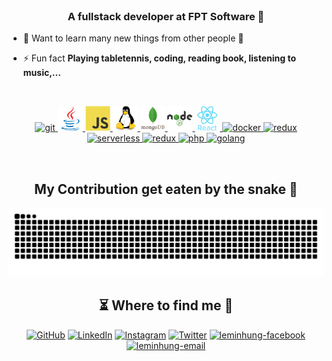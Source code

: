 <!-- <img align="center" height="auto" width="100%" src="https://i.imgur.com/iXuL1HG.png"> -->
<br />

<h3 align="center">A fullstack developer at FPT Software 🏫</h3>


- 🌱 Want to learn many new things from other people 🚀

- ⚡ Fun fact **Playing tabletennis, coding, reading book, listening to music,...**

<br />
<p align="center">
  <a href="https://git-scm.com/" target="_blank">
    <img
      src="https://www.vectorlogo.zone/logos/git-scm/git-scm-icon.svg"
      alt="git"
      width="40"
      height="40"
    />
  </a>
  <a href="https://www.java.com" target="_blank">
    <img
      src="https://raw.githubusercontent.com/devicons/devicon/master/icons/java/java-original.svg"
      alt="java"
      width="40"
      height="40"
    />
  </a>
  <a
    href="https://developer.mozilla.org/en-US/docs/Web/JavaScript"
    target="_blank"
  >
    <img
      src="https://raw.githubusercontent.com/devicons/devicon/master/icons/javascript/javascript-original.svg"
      alt="javascript"
      width="40"
      height="40"
    />
  </a>
  <a href="https://www.linux.org/" target="_blank">
    <img
      src="https://raw.githubusercontent.com/devicons/devicon/master/icons/linux/linux-original.svg"
      alt="linux"
      width="40"
      height="40"
    />
  </a>
  <a href="https://www.mongodb.com/" target="_blank">
    <img
      src="https://raw.githubusercontent.com/devicons/devicon/master/icons/mongodb/mongodb-original-wordmark.svg"
      alt="mongodb"
      width="40"
      height="40"
    />
  </a>
  <a href="https://nodejs.org" target="_blank">
    <img
      src="https://raw.githubusercontent.com/devicons/devicon/master/icons/nodejs/nodejs-original-wordmark.svg"
      alt="nodejs"
      width="40"
      height="40"
    />
  </a>
  <a href="https://reactjs.org/" target="_blank">
    <img
      src="https://raw.githubusercontent.com/devicons/devicon/master/icons/react/react-original-wordmark.svg"
      alt="react"
      width="40"
      height="40"
    />
  </a>
  <a href="https://www.docker.com/" target="_blank">
    <img
      src="https://img.icons8.com/color/240/000000/docker.png"
      alt="docker"
      width="45"
      height="45"
    />
  </a>
  <a href="https://react-redux.js.org/" target="_blank">
    <img
      src="https://img.icons8.com/color/452/redux.png"
      alt="redux"
      width="45"
      height="45"
    />
  </a>
  <a href="https://www.serverless.com" target="_blank">
    <img
      src="https://img.icons8.com/?size=1x&id=QLSAcQC04qAd&format=png"
      alt="serverless"
      width="45"
      height="45"
    />
  </a>
  <a href="https://docs.microsoft.com/en-us/dotnet/csharp/" target="_blank">
    <img
      src="https://cdn.icon-icons.com/icons2/2107/PNG/512/file_type_csharp_icon_130664.png"
      alt="redux"
      width="45"
      height="45"
    />
  </a>
  </a>
    <a href="https://www.php.net/" target="_blank">
    <img
      src="https://cdn-icons-png.flaticon.com/512/5968/5968342.png"
      alt="php"
      width="40"
      height="40"
    />
  </a>
  </a>
    <a href="https://go.dev/doc/" target="_blank">
    <img
      src="https://img.icons8.com/color/344/golang.png"
      alt="golang"
      width="40"
      height="40"
    />
  </a>
</p>

<br />

<h2 align="center">️My Contribution get eaten by the snake 🐍</h2>

![snake gif](https://raw.githubusercontent.com/leminhung/leminhung/output/github-contribution-grid-snake.svg)

<h2 align="center">⏳ Where to find me 🏓</h2>
<p align="center">
	<a href="https://github.com/leminhung"><img src="https://user-images.githubusercontent.com/58532023/171219272-a68dd897-a9c7-4826-b7e6-10ef84e6a0a8.png" alt="GitHub"/></a>
	<a href="https://www.linkedin.com/in/"><img src="https://user-images.githubusercontent.com/58532023/171219303-8839f911-21bf-453f-b517-9dd6ef9a873c.png" alt="LinkedIn"/></a>
	<a href="https://www.instagram.com/minhung01/"><img src="https://user-images.githubusercontent.com/58532023/171219320-cc1517cb-54a9-470c-a92d-965524a7b3aa.png" alt="Instagram"/></a>
	<a href="https://twitter.com"><img src="https://user-images.githubusercontent.com/58532023/171218519-2ccc030a-72b5-45ea-a2ec-7f1dfbef917f.png" alt="Twitter"/></a>
<a href="https://facebook.com/leminh.hung.9256" target="blank">
    <img src="https://img.icons8.com/bubbles/100/000000/facebook-new.png" alt="leminhung-facebook" width=50 height=50/>
</a>
<a href="https://gmail.com" target="top">
    <img src="https://img.icons8.com/bubbles/100/000000/apple-mail.png" alt="leminhung-email" width=50 height=50/>
</a>
</p>
<!--  languages use-->
<!-- <p><img align="left"
    src="https://github-readme-stats.vercel.app/api/top-langs?username=leminhhung2001&show_icons=true&locale=en&layout=compact"
    alt="leminhhung2001" /></p> -->

<!--  github star-->
<!-- <p>&nbsp;<img align="center"
    src="https://github-readme-stats.vercel.app/api?username=leminhhung2001&show_icons=true&locale=en"
    alt="leminhhung2001" /></p> -->


